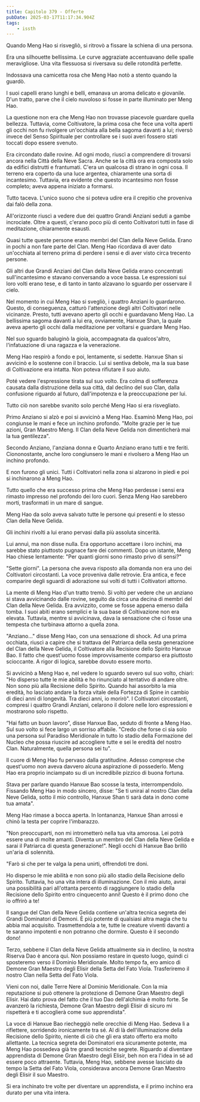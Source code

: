 ```yaml
---
title: Capitolo 379 - Offerte
pubDate: 2025-03-17T11:17:34.904Z
tags:
    - issth
---
```



Quando Meng Hao si risvegliò, si ritrovò a fissare la schiena di una persona.


Era una silhouette bellissima. Le curve aggraziate accentuavano delle spalle meravigliose. Una vita flessuosa si riversava su delle rotondità perfette.


Indossava una camicetta rosa che Meng Hao notò a stento quando la guardò.


I suoi capelli erano lunghi e belli, emanava un aroma delicato e giovanile. D'un tratto, parve che il cielo nuvoloso si fosse in parte illuminato per Meng Hao.


La questione non era che Meng Hao non trovasse piacevole guardare quella bellezza. Tuttavia, come Coltivatore, la prima cosa che fece una volta aperti gli occhi non fu rivolgere un'occhiata alla bella sagoma davanti a lui; riversò invece del Senso Spirituale per controllare se i suoi averi fossero stati toccati dopo essere svenuto.


Era circondato dalle rovine. Ad ogni modo, riuscì a comprendere di trovarsi ancora nella Città della Neve Sacra. Anche se la città ora era composta solo da edifici distrutti e frantumati. C'era un qualcosa di strano in ogni cosa. Il terreno era coperto da una luce argentea, chiaramente una sorta di incantesimo. Tuttavia, era evidente che questo incantesimo non fosse completo; aveva appena iniziato a formarsi.


Tutto taceva. L'unico suono che si poteva udire era il crepitio che proveniva dai falò della zona.


All'orizzonte riuscì a vedere due dei quattro Grandi Anziani seduti a gambe incrociate. Oltre a questi, c'erano poco più di cento Coltivatori tutti in fase di meditazione, chiaramente esausti.


Quasi tutte queste persone erano membri del Clan della Neve Gelida. Erano in pochi a non fare parte del Clan. Meng Hao ricordava di aver dato un'occhiata al terreno prima di perdere i sensi e di aver visto circa trecento persone.


Gli altri due Grandi Anziani del Clan della Neve Gelida erano concentrati sull'incantesimo e stavano conversando a voce bassa. Le espressioni sui loro volti erano tese, e di tanto in tanto alzavano lo sguardo per osservare il cielo.


Nel momento in cui Meng Hao si svegliò, i quattro Anziani lo guardarono. Questo, di conseguenza, catturò l'attenzione degli altri Coltivatori nelle vicinanze. Presto, tutti avevano aperto gli occhi e guardavano Meng Hao. La bellissima sagoma davanti a lui era, ovviamente, Hanxue Shan, la quale aveva aperto gli occhi dalla meditazione per voltarsi e guardare Meng Hao.


Nel suo sguardo baluginò la gioia, accompagnata da qualcos'altro, l'infatuazione di una ragazza e la venerazione.


Meng Hao respirò a fondo e poi, lentamente, si sedette. Hanxue Shan si avvicinò e lo sostenne con il braccio. Lui si sentiva debole, ma la sua base di Coltivazione era intatta. Non poteva rifiutare il suo aiuto.


Poté vedere l'espressione tirata sul suo volto. Era colma di sofferenza causata dalla distruzione della sua città, dal declino del suo Clan, dalla confusione riguardo al futuro, dall'impotenza e la preoccupazione per lui.


Tutto ciò non sarebbe svanito solo perché Meng Hao si era risvegliato.


Primo Anziano si alzò e poi si avvicinò a Meng Hao. Esaminò Meng Hao, poi congiunse le mani e fece un inchino profondo. "Molte grazie per le tue azioni, Gran Maestro Meng. Il Clan della Neve Gelida non dimenticherà mai la tua gentilezza".


Secondo Anziano, l'anziana donna e Quarto Anziano erano tutti e tre feriti. Ciononostante, anche loro congiunsero le mani e rivolsero a Meng Hao un inchino profondo.


E non furono gli unici. Tutti i Coltivatori nella zona si alzarono in piedi e poi si inchinarono a Meng Hao.


Tutto quello che era successo prima che Meng Hao perdesse i sensi era rimasto impresso nel profondo dei loro cuori. Senza Meng Hao sarebbero morti, trasformati in un mare di sangue.


Meng Hao da solo aveva salvato tutte le persone qui presenti e lo stesso Clan della Neve Gelida.


Gli inchini rivolti a lui erano pervasi dalla più assoluta sincerità.


Lui annuì, ma non disse nulla. Era opportuno accettare i loro inchini, ma sarebbe stato piuttosto pugnace fare dei commenti. Dopo un istante, Meng Hao chiese lentamente: "Per quanti giorni sono rimasto privo di sensi?"


"Sette giorni". La persona che aveva risposto alla domanda non era uno dei Coltivatori circostanti. La voce proveniva dalle retrovie. Era antica, e fece comparire degli sguardi di adorazione sui volti di tutti i Coltivatori attorno.


La mente di Meng Hao d'un tratto tremò. Si voltò per vedere che un anziano si stava avvicinando dalle rovine, seguito da circa una decina di membri del Clan della Neve Gelida. Era avvizzito, come se fosse appena emerso dalla tomba. I suoi abiti erano semplici e la sua base di Coltivazione non era elevata. Tuttavia, mentre si avvicinava, dava la sensazione che ci fosse una tempesta che turbinava attorno a quella zona.


"Anziano..." disse Meng Hao, con una sensazione di shock. Ad una prima occhiata, riuscì a capire che si trattava del Patriarca della sesta generazione del Clan della Neve Gelida, il Coltivatore alla Recisione dello Spirito Hanxue Bao. Il fatto che quest'uomo fosse improvvisamente comparso era piuttosto scioccante. A rigor di logica, sarebbe dovuto essere morto.


Si avvicinò a Meng Hao e, nel vedere lo sguardo severo sul suo volto, chiarì: "Ho disperso tutte le mie abilità e ho rinunciato al tentativo di andare oltre. Non sono più alla Recisione dello Spirito. Quando hai assorbito la mia eredità, ho lasciato andare la forza vitale della Fortezza di Spine in cambio di dieci anni di longevità. Tra dieci anni, io morirò". I Coltivatori circostanti, compresi i quattro Grandi Anziani, celarono il dolore nelle loro espressioni e mostrarono solo rispetto.


"Hai fatto un buon lavoro", disse Hanxue Bao, seduto di fronte a Meng Hao. Sul suo volto si fece largo un sorriso affabile. "Credo che forse ci sia solo una persona sul Paradiso Meridionale in tutto lo stadio della Formazione del Nucleo che possa riuscire ad accogliere tutte e sei le eredità del nostro Clan. Naturalmente, quella persona sei tu".


Il cuore di Meng Hao fu pervaso dalla gratitudine. Adesso comprese che quest'uomo non aveva davvero alcuna aspirazione di possederlo. Meng Hao era proprio inciampato su di un incredibile pizzico di buona fortuna.


Stava per parlare quando Hanxue Bao scosse la testa, interrompendolo. Fissando Meng Hao in modo sincero, disse: "Se ti unirai al nostro Clan della Neve Gelida, sotto il mio controllo, Hanxue Shan ti sarà data in dono come tua amata".


Meng Hao rimase a bocca aperta. In lontananza, Hanxue Shan arrossì e chinò la testa per coprire l'imbarazzo.


"Non preoccuparti, non mi intrometterò nella tua vita amorosa. Lei potrà essere una di molte amanti. Diventa un membro del Clan della Neve Gelida e sarai il Patriarca di questa generazione!". Negli occhi di Hanxue Bao brillò un'aria di solennità.


"Farò sì che per te valga la pena unirti, offrendoti tre doni.


Ho disperso le mie abilità e non sono più allo stadio della Recisione dello Spirito. Tuttavia, ho una vita intera di illuminazione. Con il mio aiuto, avrai una possibilità pari all'ottanta percento di raggiungere lo stadio della Recisione dello Spirito entro cinquecento anni! Questo è il primo dono che io offrirò a te!


Il sangue del Clan della Neve Gelida contiene un'altra tecnica segreta dei Grandi Dominatori di Demoni. È più potente di qualsiasi altra magia che tu abbia mai acquisito. Trasmettendola a te, tutte le creature viventi davanti a te saranno impotenti e non potranno che dormire. Questo è il secondo dono!


Terzo, sebbene il Clan della Neve Gelida attualmente sia in declino, la nostra Riserva Dao è ancora qui. Non possiamo restare in questo luogo, quindi ci sposteremo verso il Dominio Meridionale. Molto tempo fa, ero amico di Demone Gran Maestro degli Elisir della Setta del Fato Viola. Trasferiremo il nostro Clan nella Setta del Fato Viola.


Vieni con noi, dalle Terre Nere al Dominio Meridionale. Con la mia reputazione si può ottenere la protezione di Demone Gran Maestro degli Elisir. Hai dato prova del fatto che il tuo Dao dell'alchimia è molto forte. Se avanzerò la richiesta, Demone Gran Maestro degli Elisir di sicuro mi rispetterà e ti accoglierà come suo apprendista".


La voce di Hanxue Bao riecheggiò nelle orecchie di Meng Hao. Sedeva lì a riflettere, sorridendo ironicamente tra sé. Al di là dell'illuminazione della Recisione dello Spirito, niente di ciò che gli era stato offerto era molto allettante. La tecnica segreta dei Dominatori era sicuramente potente, ma Meng Hao possedeva già tre grandi tecniche segrete. Riguardo al diventare apprendista di Demone Gran Maestro degli Elisir, beh non era l'idea in sé ad essere poco attraente. Tuttavia, Meng Hao, sebbene avesse lasciato da tempo la Setta del Fato Viola, considerava ancora Demone Gran Maestro degli Elisir il suo Maestro.


Si era inchinato tre volte per diventare un apprendista, e il primo inchino era durato per una vita intera.
                                


                                



